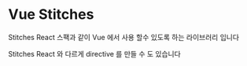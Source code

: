 # Vue Stitches

Stitches React 스팩과 같이 Vue 에서 사용 할수 있도록 하는 라이브러리 입니다

Stitches React 와 다르게 directive 를 만들 수 도 있습니다

